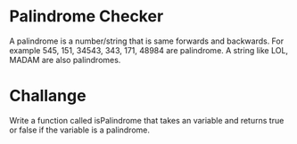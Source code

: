 # Palindrome Checker

A palindrome is a number/string that is same forwards and backwards. For example 545, 151, 34543, 343, 171, 48984 are palindrome. A string like LOL, MADAM are also palindromes. 

# Challange
Write a function called isPalindrome that takes an variable and returns true or false if the variable is a palindrome.
